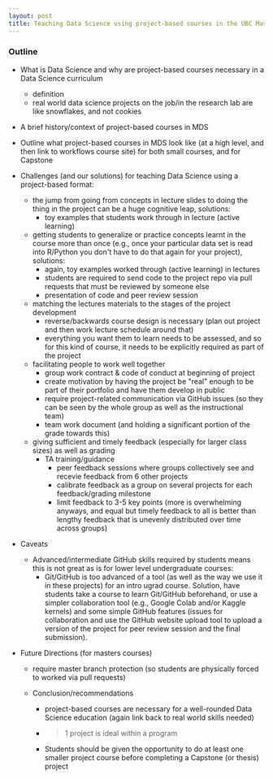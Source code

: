 ```yaml
---
layout: post
title: Teaching Data Science using project-based courses in the UBC Master of Data Science program
---
```


### Outline

- What is Data Science and why are project-based courses necessary in a Data Science curriculum
  - definition
  - real world data science projects on the job/in the research lab are like snowflakes, and not cookies

- A brief history/context of project-based courses in MDS

- Outline what project-based courses in MDS look like (at a high level, and then link to workflows course site) for both small courses, and for Capstone

- Challenges (and our solutions) for teaching Data Science using a project-based format:
  - the jump from going from concepts in lecture slides to doing the thing in the project can be a huge cognitive leap, solutions:
    - toy examples that students work through in lecture (active learning)
  - getting students to generalize or practice concepts learnt in the course more than once (e.g., once your particular data set is read into R/Python you don't have to do that again for your project), solutions:
    - again, toy examples worked through (active learning) in lectures
    - students are required to send code to the project repo via pull requests that must be reviewed by someone else
    - presentation of code and peer review session
  - matching the lectures materials to the stages of the project development
    - reverse/backwards course design is necessary (plan out project and then work lecture schedule around that)
    - everything you want them to learn needs to be assessed, and so for this kind of course, it needs to be explicitly required as part of the project
  - facilitating people to work well together
    - group work contract & code of conduct at beginning of project
    - create motivation by having the project be "real" enough to be part of their portfolio and have them develop in public
    - require project-related communication via GitHub issues (so they can be seen by the whole group as well as the instructional team)
    - team work document (and holding a significant portion of the grade towards this)
  - giving sufficient and timely feedback (especially for larger class sizes) as well as grading
    - TA training/guidance
      - peer feedback sessions where groups collectively see and recevie feedback from 6 other projects
      - calibrate feedback as a group on several projects for each feedback/grading milestone
      - limit feedback to 3-5 key points (more is overwhelming anyways, and equal but timely feedback to all is better than lengthy feedback that is unevenly distributed over time across groups)

- Caveats
  - Advanced/intermediate GitHub skills required by students means this is not great as is for lower level undergraduate courses:
    - Git/GitHub is too advanced of a tool (as well as the way we use it in these projects) for an intro ugrad course. Solution, have students take a course to learn Git/GitHub beforehand, or use a simpler collaboration tool (e.g., Google Colab and/or Kaggle kernels) and some simple GitHub features (issues for collaboration and use the GitHub website upload tool to upload a version of the project for peer review session and the final submission).

- Future Directions (for masters courses)
  - require master branch protection (so students are physically forced to worked via pull requests)

  - Conclusion/recommendations
    - project-based courses are necessary for a well-rounded Data Science education (again link back to real world skills needed)
    - > 1 project is ideal within a program
    - Students should be given the opportunity to do at least one smaller project course before completing a Capstone (or thesis) project
